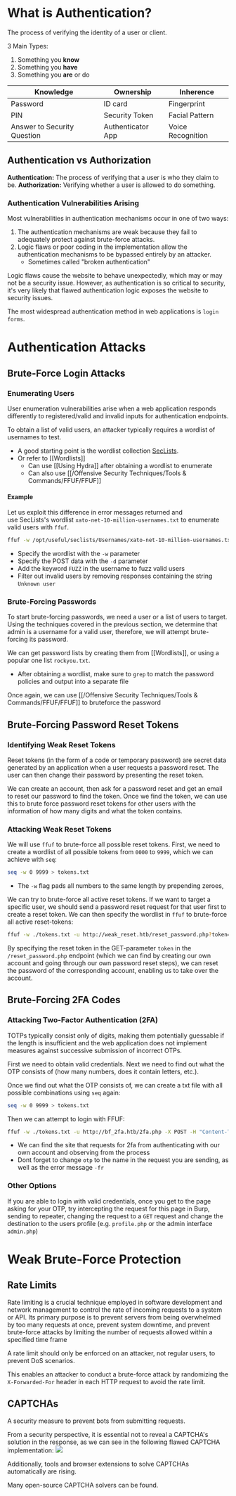 # What is Authentication?
The process of verifying the identity of a user or client.

3 Main Types:
1. Something you **know**
2. Something you **have**
3. Something you **are** or do

|Knowledge|Ownership|Inherence|
|---|---|---|
|Password|ID card|Fingerprint|
|PIN|Security Token|Facial Pattern|
|Answer to Security Question|Authenticator App|Voice Recognition|

## Authentication vs Authorization
**Authentication:** The process of verifying that a user is who they claim to be. 
**Authorization:** Verifying whether a user is allowed to do something.
### Authentication Vulnerabilities Arising
Most vulnerabilities in authentication mechanisms occur in one of two ways:
1. The authentication mechanisms are weak because they fail to adequately protect against brute-force attacks.
2. Logic flaws or poor coding in the implementation allow the authentication mechanisms to be bypassed entirely by an attacker. 
	- Sometimes called "broken authentication"

Logic flaws cause the website to behave unexpectedly, which may or may not be a security issue. However, as authentication is so critical to security, it's very likely that flawed authentication logic exposes the website to security issues.

The most widespread authentication method in web applications is `login forms`.
# Authentication Attacks
## Brute-Force Login Attacks
### Enumerating Users
User enumeration vulnerabilities arise when a web application responds differently to registered/valid and invalid inputs for authentication endpoints.

To obtain a list of valid users, an attacker typically requires a wordlist of usernames to test.
- A good starting point is the wordlist collection [SecLists](https://github.com/danielmiessler/SecLists/tree/master/Usernames).
- Or refer to [[Wordlists]]
	- Can use [[Using Hydra]] after obtaining a wordlist to enumerate
	- Can also use [[/Offensive Security Techniques/Tools & Commands/FFUF/FFUF]]
#### Example
Let us exploit this difference in error messages returned and use SecLists's wordlist `xato-net-10-million-usernames.txt` to enumerate valid users with `ffuf`.

```bash
ffuf -w /opt/useful/seclists/Usernames/xato-net-10-million-usernames.txt -u http://172.17.0.2/index.php -X POST -H "Content-Type: application/x-www-form-urlencoded" -d "username=FUZZ&password=invalid" -fr "Unknown user"
```
- Specify the wordlist with the `-w` parameter
- Specify the POST data with the `-d` parameter
- Add the keyword `FUZZ` in the username to fuzz valid users
- Filter out invalid users by removing responses containing the string `Unknown user`
### Brute-Forcing Passwords
To start brute-forcing passwords, we need a user or a list of users to target. Using the techniques covered in the previous section, we determine that admin is a username for a valid user, therefore, we will attempt brute-forcing its password.

We can get password lists by creating them from [[Wordlists]], or using a popular one list `rockyou.txt`.
- After obtaining a wordlist, make sure to `grep` to match the password policies and output into a separate file

Once again, we can use [[/Offensive Security Techniques/Tools & Commands/FFUF/FFUF]] to bruteforce the password
## Brute-Forcing Password Reset Tokens
### Identifying Weak Reset Tokens
Reset tokens (in the form of a code or temporary password) are secret data generated by an application when a user requests a password reset. The user can then change their password by presenting the reset token.

We can create an account, then ask for a password reset and get an email to reset our password to find the token. Once we find the token, we can use this to brute force password reset tokens for other users with the information of how many digits and what the token contains.
### Attacking Weak Reset Tokens
We will use `ffuf` to brute-force all possible reset tokens. First, we need to create a wordlist of all possible tokens from `0000` to `9999`, which we can achieve with `seq`:
```bash
seq -w 0 9999 > tokens.txt
```
- The `-w` flag pads all numbers to the same length by prepending zeroes,

We can try to brute-force all active reset tokens. If we want to target a specific user, we should send a password reset request for that user first to create a reset token. We can then specify the wordlist in `ffuf` to brute-force all active reset-tokens:
```bash
ffuf -w ./tokens.txt -u http://weak_reset.htb/reset_password.php?token=FUZZ -fr "The provided token is invalid"
```

By specifying the reset token in the GET-parameter `token` in the `/reset_password.php` endpoint (which we can find by creating our own account and going through our own password reset steps), we can reset the password of the corresponding account, enabling us to take over the account.
## Brute-Forcing 2FA Codes
### Attacking Two-Factor Authentication (2FA)
TOTPs typically consist only of digits, making them potentially guessable if the length is insufficient and the web application does not implement measures against successive submission of incorrect OTPs.

First we need to obtain valid credentials. Next we need to find out what the OTP consists of (how many numbers, does it contain letters, etc.).

Once we find out what the OTP consists of, we can create a txt file with all possible combinations using `seq` again:
```bash
seq -w 0 9999 > tokens.txt
```

Then we can attempt to login with FFUF:
```bash
ffuf -w ./tokens.txt -u http://bf_2fa.htb/2fa.php -X POST -H "Content-Type: application/x-www-form-urlencoded" -b "PHPSESSID=0sm6tj93knc494ulmtaiglc6n9" -d "otp=FUZZ" -fr "Invalid 2FA Code" -t 60
```
- We can find the site that requests for 2fa from authenticating with our own account and observing from the process
- Dont forget to change `otp` to the name in the request you are sending, as well as the error message `-fr`
### Other Options
If you are able to login with valid credentials, once you get to the page asking for your OTP, try intercepting the request for this page in Burp, sending to repeater, changing the request to a `GET` request and change the destination to the users profile (e.g. `profile.php` or the admin interface `admin.php`)
# Weak Brute-Force Protection
## Rate Limits
Rate limiting is a crucial technique employed in software development and network management to control the rate of incoming requests to a system or API. Its primary purpose is to prevent servers from being overwhelmed by too many requests at once, prevent system downtime, and prevent brute-force attacks by limiting the number of requests allowed within a specified time frame

A rate limit should only be enforced on an attacker, not regular users, to prevent DoS scenarios.

This enables an attacker to conduct a brute-force attack by randomizing the `X-Forwarded-For` header in each HTTP request to avoid the rate limit.
## CAPTCHAs
A security measure to prevent bots from submitting requests.

From a security perspective, it is essential not to reveal a CAPTCHA's solution in the response, as we can see in the following flawed CAPTCHA implementation:
![](https://academy.hackthebox.com/storage/modules/269/bf/captcha_1.png)

Additionally, tools and browser extensions to solve CAPTCHAs automatically are rising.

Many open-source CAPTCHA solvers can be found.